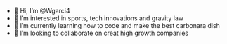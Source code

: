 - 👋 Hi, I’m @Wgarci4
- 👀 I’m interested in sports, tech innovations and gravity law
- 🌱 I’m currently learning how to code and make the best carbonara dish
- 💞️ I’m looking to collaborate on creat high growth companies

<!---
Wgarci4/Wgarci4 is a ✨ special ✨ repository because its `README.md` (this file) appears on your GitHub profile.
You can click the Preview link to take a look at your changes.
--->
